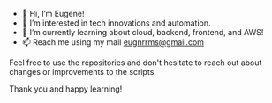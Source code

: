 - 👋 Hi, I’m Eugene! 
- 👀 I’m interested in tech innovations and automation.
- 🌱 I’m currently learning about cloud, backend, frontend, and AWS!
- 📫 Reach me using my mail eugnrrms@gmail.com

Feel free to use the repositories and don't hesitate to reach out about changes or improvements to the scripts.

Thank you and happy learning! 
